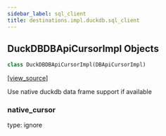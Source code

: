 ```yaml
---
sidebar_label: sql_client
title: destinations.impl.duckdb.sql_client
---
```


## DuckDBDBApiCursorImpl Objects

```python
class DuckDBDBApiCursorImpl(DBApiCursorImpl)
```

[[view_source]](https://github.com/dlt-hub/dlt/blob/e9c9ecfa8a644fdb516dd74aabca3bf75bafb154/dlt/destinations/impl/duckdb/sql_client.py#L23)

Use native duckdb data frame support if available

### native\_cursor

type: ignore

